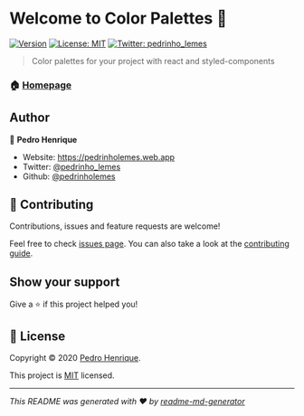 # Welcome to Color Palettes 👋

[![Version](https://img.shields.io/github/package-json/v/pedrinholemes/color-palettes?cacheSeconds=36000)](package.json)
[![License: MIT](https://img.shields.io/badge/License-MIT-yellow.svg)](LICENSE)
[![Twitter: pedrinho_lemes](https://img.shields.io/twitter/follow/pedrinho_lemes.svg?style=social)](https://twitter.com/pedrinho_lemes)

> Color palettes for your project with react and styled-components

### 🏠 [Homepage](https://github.com/pedrinholemes/color-pallets)

## Author

👤 **Pedro Henrique**

- Website: <https://pedrinholemes.web.app>
- Twitter: [@pedrinho_lemes](https://twitter.com/pedrinho_lemes)
- Github: [@pedrinholemes](https://github.com/pedrinholemes)

## 🤝 Contributing

Contributions, issues and feature requests are welcome!

Feel free to check [issues page](https://github.com/pedrinholemes/color-pallets/issues). You can also take a look at the [contributing guide](#).

## Show your support

Give a ⭐️ if this project helped you!

## 📝 License

Copyright © 2020 [Pedro Henrique](https://github.com/pedrinholemes).

This project is [MIT](LICENSE) licensed.

---

_This README was generated with ❤️ by [readme-md-generator](https://github.com/kefranabg/readme-md-generator)_
